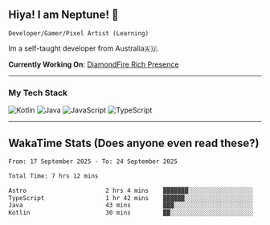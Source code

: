 ## Hiya! I am Neptune! 👋

`Developer/Gamer/Pixel Artist (Learning)`

Im a self-taught developer from Australia🇦🇺.

**Currently Working On**: [DiamondFire Rich Presence](https://github.com/neptunethefox/DiamondFireRPC)

---

### My Tech Stack
<img src="https://img.shields.io/badge/kotlin-%230095d5.svg?logo=kotlin&logoColor=white&style=for-the-badge" alt="Kotlin" /> <img src="https://img.shields.io/badge/java-%23ed8b00.svg?logo=openjdk&logoColor=white&style=for-the-badge" alt="Java" /> <img src="https://img.shields.io/badge/javascript-%23323330.svg?logo=javascript&logoColor=%23F7DF1E&style=for-the-badge" alt="JavaScript" /> <img src="https://img.shields.io/badge/typescript-%23007acc.svg?logo=typescript&logoColor=white&style=for-the-badge" alt="TypeScript" />

---
## WakaTime Stats (Does anyone even read these?)

<!--START_SECTION:waka-->

```txt
From: 17 September 2025 - To: 24 September 2025

Total Time: 7 hrs 12 mins

Astro                      2 hrs 4 mins    ▓▓▓▓▓▓▓░░░░░░░░░░░░░░░░░░   28.79 %
TypeScript                 1 hr 42 mins    ▓▓▓▓▓▓░░░░░░░░░░░░░░░░░░░   23.75 %
Java                       43 mins         ▓▓▓░░░░░░░░░░░░░░░░░░░░░░   10.01 %
Kotlin                     30 mins         ▓▓░░░░░░░░░░░░░░░░░░░░░░░   07.08 %
```

<!--END_SECTION:waka-->
